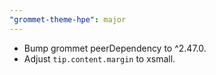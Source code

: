 ```yaml
---
"grommet-theme-hpe": major
---
```


- Bump grommet peerDependency to ^2.47.0.
- Adjust `tip.content.margin` to xsmall.
